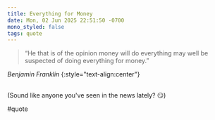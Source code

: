 ```yaml
---
title: Everything for Money
date: Mon, 02 Jun 2025 22:51:50 -0700
mono_styled: false
tags: quote
---
```


> “He that is of the opinion money will do everything may well be suspected of doing everything for money.”

_Benjamin Franklin_
{:style="text-align:center"}

<br/>
(Sound like anyone you've seen in the news lately? 😏)

#quote

<style>
  @scope {
    h2 {
      display: none;
    }
  }
</style>

